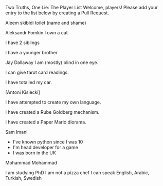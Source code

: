 Two Truths, One Lie: The Player List
Welcome, players! Please add your entry to the list below by creating a Pull Request.




<!-- ⬇️ COPY THE TEMPLATE BELOW THIS LINE ⬇️ -->

Aleem 
skibidi toilet (name and shame)

Aleksandr Fomkin
I own a cat

I have 2 siblings

I have a younger brother

Jay Dallaway
I am (mostly) blind in one eye.

I can give tarot card readings.

I have totalled my car.

[Antoni Kisiecki]

I have attempted to create my own language.

I have created a Rube Goldberg mechanism.

I have created a Paper Mario diorama.


Sam Imani

-   I've known python since I was 10
-   I'm head developer for a game
-   I was born in the UK

Mohammad Mohammad

I am studying PhD
I am not a pizza chef
I can speak English, Arabic, Turkish, Swedish
